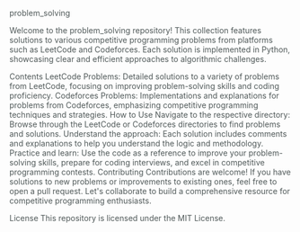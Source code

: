 problem_solving
<style> h1 { color: #2E86C1; } h2 { color: #2874A6; } p { color: #515A5A; } ul { color: #1F618D; } </style>
Welcome to the problem_solving repository!
This collection features solutions to various competitive programming problems from platforms such as LeetCode and Codeforces. Each solution is implemented in Python, showcasing clear and efficient approaches to algorithmic challenges.

Contents
LeetCode Problems: Detailed solutions to a variety of problems from LeetCode, focusing on improving problem-solving skills and coding proficiency.
Codeforces Problems: Implementations and explanations for problems from Codeforces, emphasizing competitive programming techniques and strategies.
How to Use
Navigate to the respective directory: Browse through the LeetCode or Codeforces directories to find problems and solutions.
Understand the approach: Each solution includes comments and explanations to help you understand the logic and methodology.
Practice and learn: Use the code as a reference to improve your problem-solving skills, prepare for coding interviews, and excel in competitive programming contests.
Contributing
Contributions are welcome! If you have solutions to new problems or improvements to existing ones, feel free to open a pull request. Let's collaborate to build a comprehensive resource for competitive programming enthusiasts.

License
This repository is licensed under the MIT License.
